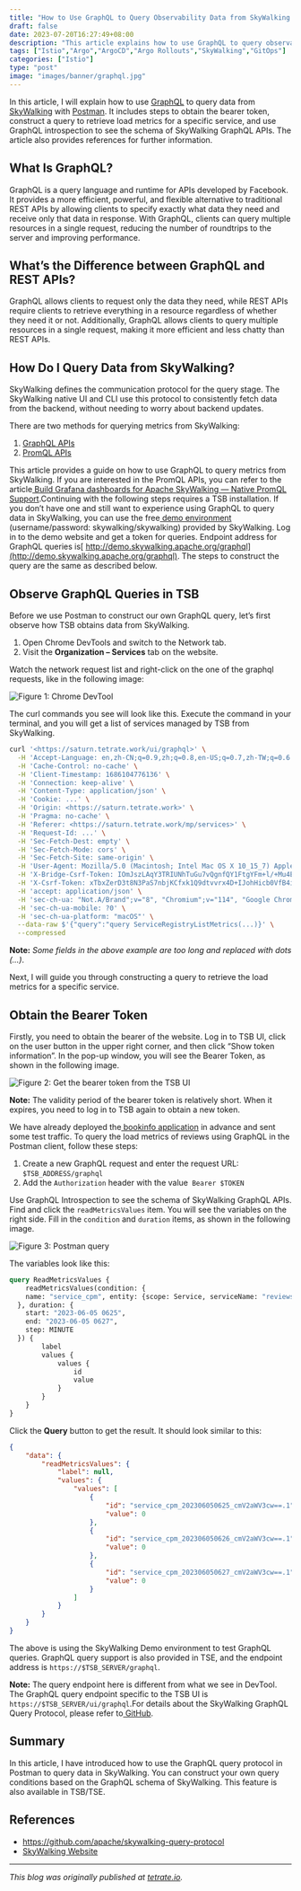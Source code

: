 ```yaml
---
title: "How to Use GraphQL to Query Observability Data from SkyWalking with Postman"
draft: false
date: 2023-07-20T16:27:49+08:00
description: "This article explains how to use GraphQL to query observability data from SkyWalking with Postman. It first introduces GraphQL and SkyWalking, then explains how to set up Postman to send GraphQL queries, and finally provides some example GraphQL queries that can be used to query observability data from SkyWalking."
tags: ["Istio","Argo","ArgoCD","Argo Rollouts","SkyWalking","GitOps"]
categories: ["Istio"]
type: "post"
image: "images/banner/graphql.jpg"
---
```


In this article, I will explain how to use [GraphQL](https://graphql.org/) to query data from [SkyWalking](https://skywalking.apache.org/) with [Postman](https://www.postman.com/). It includes steps to obtain the bearer token, construct a query to retrieve load metrics for a specific service, and use GraphQL introspection to see the schema of SkyWalking GraphQL APIs. The article also provides references for further information.

## What Is GraphQL?

GraphQL is a query language and runtime for APIs developed by Facebook. It provides a more efficient, powerful, and flexible alternative to traditional REST APIs by allowing clients to specify exactly what data they need and receive only that data in response. With GraphQL, clients can query multiple resources in a single request, reducing the number of roundtrips to the server and improving performance.

## What’s the Difference between GraphQL and REST APIs?

GraphQL allows clients to request only the data they need, while REST APIs require clients to retrieve everything in a resource regardless of whether they need it or not. Additionally, GraphQL allows clients to query multiple resources in a single request, making it more efficient and less chatty than REST APIs.

## How Do I Query Data from SkyWalking?

SkyWalking defines the communication protocol for the query stage. The SkyWalking native UI and CLI use this protocol to consistently fetch data from the backend, without needing to worry about backend updates.

There are two methods for querying metrics from SkyWalking:

1. [GraphQL APIs](https://skywalking.apache.org/docs/main/v9.4.0/en/api/query-protocol/)
2. [PromQL APIs](https://skywalking.apache.org/docs/main/v9.4.0/en/api/promql-service/)

This article provides a guide on how to use GraphQL to query metrics from SkyWalking. If you are interested in the PromQL APIs, you can refer to the article[ Build Grafana dashboards for Apache SkyWalking — Native PromQL Support](https://skywalking.apache.org/blog/2023-03-17-build-grafana-dashboards-for-apache-skywalking-native-promql-support/).Continuing with the following steps requires a TSB installation. If you don’t have one and still want to experience using GraphQL to query data in SkyWalking, you can use the free[ demo environment](https://skywalking.apache.org/) (username/password: skywalking/skywalking) provided by SkyWalking. Log in to the demo website and get a token for queries. Endpoint address for GraphQL queries is[ http://demo.skywalking.apache.org/graphql](http://demo.skywalking.apache.org/graphql). The steps to construct the query are the same as described below.

## Observe GraphQL Queries in TSB

Before we use Postman to construct our own GraphQL query, let’s first observe how TSB obtains data from SkyWalking.

1. Open Chrome DevTools and switch to the Network tab.
2. Visit the **Organization – Services** tab on the website.

Watch the network request list and right-click on the one of the graphql requests, like in the following image:

![Figure 1: Chrome DevTool](f1.jpg)

The curl commands you see will look like this. Execute the command in your terminal, and you will get a list of services managed by TSB from SkyWalking.

```bash
curl '<https://saturn.tetrate.work/ui/graphql>' \
  -H 'Accept-Language: en,zh-CN;q=0.9,zh;q=0.8,en-US;q=0.7,zh-TW;q=0.6' \
  -H 'Cache-Control: no-cache' \
  -H 'Client-Timestamp: 1686104776136' \
  -H 'Connection: keep-alive' \
  -H 'Content-Type: application/json' \
  -H 'Cookie: ...' \
  -H 'Origin: <https://saturn.tetrate.work>' \
  -H 'Pragma: no-cache' \
  -H 'Referer: <https://saturn.tetrate.work/mp/services>' \
  -H 'Request-Id: ...' \
  -H 'Sec-Fetch-Dest: empty' \
  -H 'Sec-Fetch-Mode: cors' \
  -H 'Sec-Fetch-Site: same-origin' \
  -H 'User-Agent: Mozilla/5.0 (Macintosh; Intel Mac OS X 10_15_7) AppleWebKit/537.36 (KHTML, like Gecko) Chrome/114.0.0.0 Safari/537.36' \
  -H 'X-Bridge-Csrf-Token: IOmJszLAqY3TRIUNhTuGu7vQgnfQY1FtgYFm+l/+Mu4EmVQU5T8EaQ7bngkCv4hQ12ZGids+I21pHMdepE9/qQ==' \
  -H 'X-Csrf-Token: xTbxZerD3t8N3PaS7nbjKCfxk1Q9dtvvrx4D+IJohHicb0VfB4iAZaP0zh1eXDWctQyCYZWaKLhAYT3M6Drk3A==' \
  -H 'accept: application/json' \
  -H 'sec-ch-ua: "Not.A/Brand";v="8", "Chromium";v="114", "Google Chrome";v="114"' \
  -H 'sec-ch-ua-mobile: ?0' \
  -H 'sec-ch-ua-platform: "macOS"' \
  --data-raw $'{"query":"query ServiceRegistryListMetrics(...)}' \
  --compressed
```

**Note:** *Some fields in the above example are too long and replaced with dots (…)*.

Next, I will guide you through constructing a query to retrieve the load metrics for a specific service.

## Obtain the Bearer Token

Firstly, you need to obtain the bearer of the website. Log in to TSB UI, click on the user button in the upper right corner, and then click “Show token information”. In the pop-up window, you will see the Bearer Token, as shown in the following image.

![Figure 2: Get the bearer token from the TSB UI](f2.jpg)

**Note:** The validity period of the bearer token is relatively short. When it expires, you need to log in to TSB again to obtain a new token.

We have already deployed the[ bookinfo application](https://istio.io/latest/docs/examples/bookinfo/) in advance and sent some test traffic. To query the load metrics of reviews using GraphQL in the Postman client, follow these steps:

1. Create a new GraphQL request and enter the request URL: `$TSB_ADDRESS/graphql`
2. Add the `Authorization` header with the value` Bearer $TOKEN`

Use GraphQL Introspection to see the schema of SkyWalking GraphQL APIs. Find and click the `readMetricsValues` item. You will see the variables on the right side. Fill in the `condition` and `duration` items, as shown in the following image.

![Figure 3: Postman query](f3.jpg)

The variables look like this:

```graphql
query ReadMetricsValues {
    readMetricsValues(condition: {
    name: "service_cpm", entity: {scope: Service, serviceName: "reviews", normal: true}
  }, duration: {
    start: "2023-06-05 0625",
    end: "2023-06-05 0627",
    step: MINUTE
  }) {
        label
        values {
            values {
                id
                value
            }
        }
    }
}
```

Click the **Query** button to get the result. It should look similar to this:

```json
{
    "data": {
        "readMetricsValues": {
            "label": null,
            "values": {
                "values": [
                    {
                        "id": "service_cpm_202306050625_cmV2aWV3cw==.1",
                        "value": 0
                    },
                    {
                        "id": "service_cpm_202306050626_cmV2aWV3cw==.1",
                        "value": 0
                    },
                    {
                        "id": "service_cpm_202306050627_cmV2aWV3cw==.1",
                        "value": 0
                    }
                ]
            }
        }
    }
}
```

The above is using the SkyWalking Demo environment to test GraphQL queries. GraphQL query support is also provided in TSE, and the endpoint address is `https://$TSB_SERVER/graphql`.

**Note:** The query endpoint here is different from what we see in DevTool. The GraphQL query endpoint specific to the TSB UI is `https://$TSB_SERVER/ui/graphql`.For details about the SkyWalking GraphQL Query Protocol, please refer to[ GitHub](https://github.com/apache/skywalking-query-protocol/tree/master).

## Summary

In this article, I have introduced how to use the GraphQL query protocol in Postman to query data in SkyWalking. You can construct your own query conditions based on the GraphQL schema of SkyWalking. This feature is also available in TSB/TSE.

## References

- https://github.com/apache/skywalking-query-protocol
- [SkyWalking Website](https://skywalking.apache.org/)

---

*This blog was originally published at [tetrate.io](https://tetrate.io/blog/what-is-tproxy-and-how-does-it-work/).*
